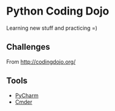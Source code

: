 # Python Coding Dojo

Learning new stuff and practicing =)

## Challenges

From http://codingdojo.org/

## Tools

- [PyCharm](https://www.jetbrains.com/pycharm/)
- [Cmder](https://cmder.net/)
